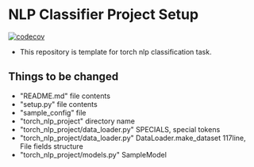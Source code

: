 # NLP Classifier Project Setup

[![codecov](https://codecov.io/gh/psj8252/torch-nlp-classifier-template/branch/master/graph/badge.svg)](https://codecov.io/gh/psj8252/torch-nlp-classifier-template)

- This repository is template for torch nlp classification task.

## Things to be changed

- "README.md" file contents
- "setup.py" file contents
- "sample_config" file
- "torch_nlp_project" directory name
- "torch_nlp_project/data_loader.py" SPECIALS, special tokens
- "torch_nlp_project/data_loader.py" DataLoader.make_dataset 117line, File fields structure
- "torch_nlp_project/models.py" SampleModel
